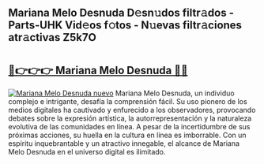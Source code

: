 ## Mariana Melo Desnuda D𝚎sn𝚞dos filtr𝚊dos - Parts-UHK Vid𝚎os f𝚘tos - N𝚞evas filtr𝚊ciones atr𝚊ctivas Z5k7O

# <h2><a href="http://mb7ccj.tromn.icu/?c=Mariana+Melo+Desnuda">🔗👉👉👉 Mariana Melo Desnuda 🔗🔗</a></h2>

[![Mariana Melo Desnuda nuevo](https://i.imgur.com/pEAQMta.gif)](http://mb7ccj.tromn.icu/?c=Mariana+Melo+Desnuda)
Mariana Melo Desnuda, un individuo complejo e intrigante, desafía la comprensión fácil. Su uso pionero de los medios digitales ha cautivado y enfurecido a los observadores, provocando debates sobre la expresión artística, la autorrepresentación y la naturaleza evolutiva de las comunidades en línea. A pesar de la incertidumbre de sus próximas acciones, su huella en la cultura en línea es imborrable. Con un espíritu inquebrantable y un atractivo innegable, el alcance de Mariana Melo Desnuda en el universo digital es ilimitado.
